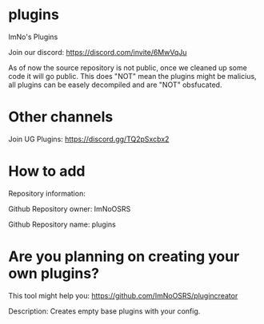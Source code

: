 # plugins
 ImNo's Plugins

Join our discord: https://discord.com/invite/6MwVqJu

As of now the source repository is not public, once we cleaned up some code it will go public.
This does "NOT" mean the plugins might be malicius, all plugins can be easely decompiled and are "NOT" obsfucated.

# Other channels
Join UG Plugins: https://discord.gg/TQ2pSxcbx2

# How to add
Repository information:

Github Repository owner: ImNoOSRS

Github Repository name: plugins

# Are you planning on creating your own plugins?
This tool might help you: https://github.com/ImNoOSRS/plugincreator

Description: Creates empty base plugins with your config.
